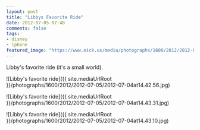 ```yaml
---
layout: post
title: "Libbys Favorite Ride"
date: 2012-07-05 07:48
comments: false
tags: 
- disney
- iphone
featured_image: "https://www.eick.us/media/photographs/1600/2012/2012-07-05/2012-07-04at14.43.10.jpg"
---
```

Libby's favorite ride (it's a small world).

![Libby's favorite ride]({{ site.mediaUrlRoot }}/photographs/1600/2012/2012-07-05/2012-07-04at14.42.56.jpg)


![Libby's favorite ride]({{ site.mediaUrlRoot }}/photographs/1600/2012/2012-07-05/2012-07-04at14.43.31.jpg)


![Libby's favorite ride]({{ site.mediaUrlRoot }}/photographs/1600/2012/2012-07-05/2012-07-04at14.43.10.jpg)

